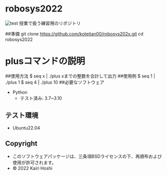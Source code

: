 # robosys2022
![test](https://github.com/koteitan00/robosys202x/actions/workflows/test.yml/badge.svg)
  授業で扱う練習用のリポジトリ


##準備
git clone https://github.com/koteitan00/robosys202x.git
cd robosys2022

# plusコマンドの説明

##使用方法
$ seq x | ./plus
xまでの整数を合計して出力
##使用例
$ seq 1 | ./plus
1
$ seq 4 | ./plus
10
##必要なソフトウェア
* Python
  * テスト済み: 3.7~3.10

## テスト環境
* Ubuntu22.04

## Copyright
* このソフトウェアパッケージは、三条項BSDライセンスの下、再頒布および使用が許可されます。
* © 2022 Kairi Hoshi


